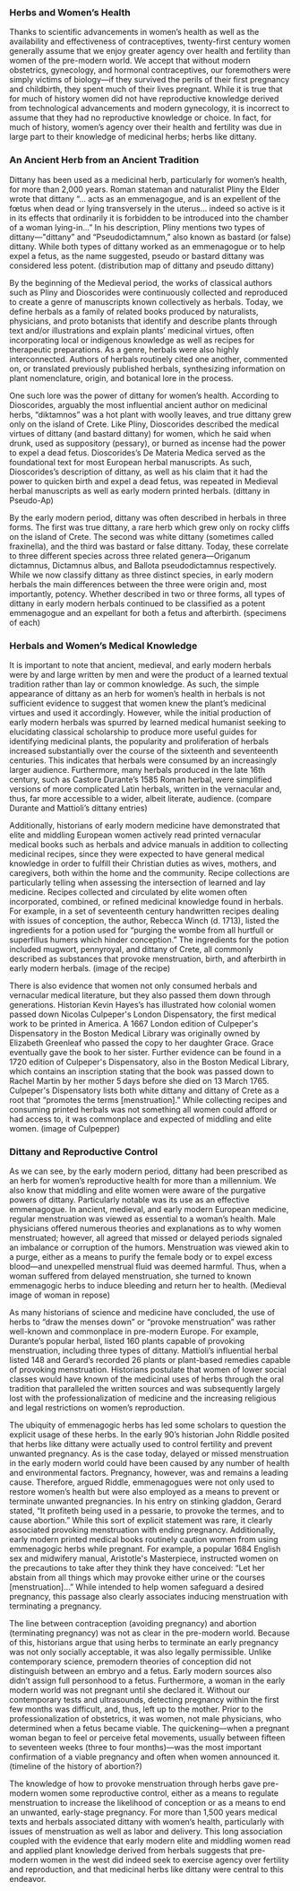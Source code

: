 <param ve-config
	   title="Dittany: Women’s Herbs and Reproductive Control"
	   source-image="https://ia800806.us.archive.org/BookReader/BookReaderImages.php?id=floragraecasive6sibt&itemPath=%2F7%2Fitems%2Ffloragraecasive6sibt&server=ia800806.us.archive.org&page=n200_w925"
	   layout="vtl"
	   num-maps="13"
	   num-images="11"
	   num-specimens="0"
	   num-primary-sources="6"
	   author="Ashley Buchanan, PhD">
     
### Herbs and Women’s Health
Thanks to scientific advancements in women’s health as well as the availability and effectiveness of contraceptives, twenty-first century women generally assume that we enjoy greater agency over health and fertility than women of the pre-modern world. We accept that without modern obstetrics, gynecology, and hormonal contraceptives, our foremothers were simply victims of biology—if they survived the perils of their first pregnancy and childbirth, they spent much of their lives pregnant. While it is true that for much of history women did not have reproductive knowledge derived from technological advancements and modern gynecology, it is incorrect to assume that they had no reproductive knowledge or choice. In fact, for much of history, women’s agency over their health and fertility was due in large part to their knowledge of medicinal herbs; herbs like dittany.
<param ve-image
       title="Foetal positions in womb, illustration to Soranus, Gynaecia (Manuscript: Brussels, Bibliothèque Royale, ms. 3701-15, fol. 28r)"
       attribution="Anonymous Unknown author, Public domain, via Wikimedia Commons"
       url="https://upload.wikimedia.org/wikipedia/commons/2/21/Foetal_positions_BR_3701-15_28r.jpg">

### An Ancient Herb from an Ancient Tradition
Dittany has been used as a medicinal herb, particularly for women’s health, for more than 2,000 years. Roman stateman and naturalist Pliny the Elder wrote that dittany “… acts as an emmenagogue, and is an expellent of the fœtus when dead or lying transversely in the uterus… indeed so active is it in its effects that ordinarily it is forbidden to be introduced into the chamber of a woman lying-in...”  In his description, Pliny mentions two types of dittany—"dittany” and “Pseudodictamnum,” also known as bastard (or false) dittany. While both types of dittany worked as an emmenagogue or to help expel a fetus, as the name suggested, pseudo or bastard dittany was considered less potent. (distribution map of dittany and pseudo dittany)

By the beginning of the Medieval period, the works of classical authors such as Pliny and Dioscorides were continuously collected and reproduced to create a genre of manuscripts known collectively as herbals. Today, we define herbals as a family of related books produced by naturalists, physicians, and proto botanists that identify and describe plants through text and/or illustrations and explain plants’ medicinal virtues, often incorporating local or indigenous knowledge as well as recipes for therapeutic preparations. As a genre, herbals were also highly interconnected. Authors of herbals routinely cited one another, commented on, or translated previously published herbals, synthesizing information on plant nomenclature, origin, and botanical lore in the process. 
<param ve-knightlab-timeline source="1mlXQQ3VKfeYznV2VktShOQd2-7aH5p52_n20LQ1U0uE" timenav-position="bottom" hash-bookmark="false" initial-zoom="1" height="680">

One such lore was the power of dittany for women’s health. According to Dioscorides, arguably the most influential ancient author on medicinal herbs, “diktamnos” was a hot plant with woolly leaves, and true dittany grew only on the island of Crete. Like Pliny, Dioscorides described the medical virtues of dittany (and bastard dittany) for women, which he said when drunk, used as suppository (pessary), or burned as incense had the power to expel a dead fetus. Dioscorides’s De Materia Medica served as the foundational text for most European herbal manuscripts. As such, Dioscorides’s description of dittany, as well as his claim that it had the power to quicken birth and expel a dead fetus, was repeated in Medieval herbal manuscripts as well as early modern printed herbals. (dittany in Pseudo-Ap)
<param ve-image
       title="'Ditamo bianco' (Origanum dictamnus, dittany of Crete)"
       attribution="[Herbal containing 192 drawings of plants], in Italian and Latin. Manuscript on paper. Veneto? Italy, S. XV, Manuscript Number: ljs419"
       url="http://images.library.upenn.edu/mrsidsceti/bin/image_jpeg.pl?coll=schoenberg&subcoll=ljs419&image=ljs419_body0057.sid&level=2">

By the early modern period, dittany was often described in herbals in three forms. The first was true dittany, a rare herb which grew only on rocky cliffs on the island of Crete. The second was white dittany (sometimes called fraxinella), and the third was bastard or false dittany. Today, these correlate to three different species across three related genera—Origanum dictamnus, Dictamnus albus, and Ballota pseudodictamnus respectively. While we now classify dittany as three distinct species, in early modern herbals the main differences between the three were origin and, most importantly, potency. Whether described in two or three forms, all types of dittany in early modern herbals continued to be classified as a potent emmenagogue and an expellant for both a fetus and afterbirth. (specimens of each)
<param ve-plant-specimen eid="Q1227336" max="1">
<param ve-plant-specimen eid="Q2643074" max="1">
<param ve-plant-specimen eid="Q15345437" max="1">

### Herbals and Women’s Medical Knowledge 
It is important to note that ancient, medieval, and early modern herbals were by and large written by men and were the product of a learned textual tradition rather than lay or common knowledge.  As such, the simple appearance of dittany as an herb for women’s health in herbals is not sufficient evidence to suggest that women knew the plant’s medicinal virtues and used it accordingly. However, while the initial production of early modern herbals was spurred by learned medical humanist seeking to elucidating classical scholarship to produce more useful guides for identifying medicinal plants, the popularity and proliferation of herbals increased substantially over the course of the sixteenth and seventeenth centuries. This indicates that herbals were consumed by an increasingly larger audience. Furthermore, many herbals produced in the late 16th century, such as Castore Durante’s 1585 Roman herbal, were simplified versions of more complicated Latin herbals, written in the vernacular and, thus, far more accessible to a wider, albeit literate, audience. (compare Durante and Mattioli’s dittany entries)
<param ve-image
       title="Herbario nuouo, Castore Durante"
       attribution="Via BHL"
       url="https://www.biodiversitylibrary.org/pageimage/49828671">
<param ve-image
       title="I discorsi by M. Pietro Andrea Matthioli"
       attribution="Via BHL"
       url="https://www.biodiversitylibrary.org/pageimage/51721921">

Additionally, historians of early modern medicine have demonstrated that elite and middling European women actively read printed vernacular medical books such as herbals and advice manuals in addition to collecting medicinal recipes, since they were expected to have general medical knowledge in order to fulfill their Christian duties as wives, mothers, and caregivers, both within the home and the community.  Recipe collections are particularly telling when assessing the intersection of learned and lay medicine. Recipes collected and circulated by elite women often incorporated, combined, or refined medicinal knowledge found in herbals. For example, in a set of seventeenth century handwritten recipes dealing with issues of conception, the author, Rebecca Winch (d. 1713), listed the ingredients for a potion used for “purging the wombe from all hurtfull or superfillus humers which hinder conception.” The ingredients for the potion included mugwort, pennyroyal, and dittany of Crete, all commonly described as substances that provoke menstruation, birth, and afterbirth in early modern herbals. (image of the recipe)
<param ve-image
       title="Receipt book of Rebeckah Winche [manuscript]."
       attribution="Folger Shakespeare Library, LUNA: Folger Manuscript Transcriptions Collection"
       url="https://raw.githubusercontent.com/JSTOR-Labs/plant-humanities/develop/images/112269.jpg">
<param ve-image
       title="Receipt book of Rebeckah Winche [manuscript]."
       attribution="Folger Shakespeare Library, LUNA: Folger Manuscript Transcriptions Collection"
       url="https://raw.githubusercontent.com/JSTOR-Labs/plant-humanities/develop/images/112270.jpg">

There is also evidence that women not only consumed herbals and vernacular medical literature, but they also passed them down through generations. Historian Kevin Hayes’s has illustrated how colonial women passed down Nicolas Culpeper's London Dispensatory, the first medical work to be printed in America. A 1667 London edition of Culpeper's Dispensatory in the Boston Medical Library was originally owned by Elizabeth Greenleaf who passed the copy to her daughter Grace. Grace eventually gave the book to her sister. Further evidence can be found in a 1720 edition of Culpeper's Dispensatory, also in the Boston Medical Library, which contains an inscription stating that the book was passed down to Rachel Martin by her mother 5 days before she died on 13 March 1765.  Culpeper's Dispensatory lists both white dittany and dittany of Crete as a root that “promotes the terms [menstruation].” While collecting recipes and consuming printed herbals was not something all women could afford or had access to, it was commonplace and expected of middling and elite women. (image of Culpepper)

### Dittany and Reproductive Control
As we can see, by the early modern period, dittany had been prescribed as an herb for women’s reproductive health for more than a millennium. We also know that middling and elite women were aware of the purgative powers of dittany. Particularly notable was its use as an effective emmenagogue. In ancient, medieval, and early modern European medicine, regular menstruation was viewed as essential to a woman’s health. Male physicians offered numerous theories and explanations as to why women menstruated; however, all agreed that missed or delayed periods signaled an imbalance or corruption of the humors. Menstruation was viewed akin to a purge, either as a means to purify the female body or to expel excess blood—and unexpelled menstrual fluid was deemed harmful. Thus, when a woman suffered from delayed menstruation, she turned to known emmenagogic herbs to induce bleeding and return her to health. (Medieval image of woman in repose)

As many historians of science and medicine have concluded, the use of herbs to “draw the menses down” or “provoke menstruation” was rather well-known and commonplace in pre-modern Europe.  For example, Durante’s popular herbal, listed 160 plants capable of provoking menstruation, including three types of dittany. Mattioli’s influential herbal listed 148 and Gerard’s recorded 26 plants or plant-based remedies capable of provoking menstruation. Historians postulate that women of lower social classes would have known of the medicinal uses of herbs through the oral tradition that paralleled the written sources and was subsequently largely lost with the professionalization of medicine and the increasing religious and legal restrictions on women’s reproduction. 

The ubiquity of emmenagogic herbs has led some scholars to question the explicit usage of these herbs. In the early 90’s historian John Riddle posited that herbs like dittany were actually used to control fertility and prevent unwanted pregnancy.  As is the case today, delayed or missed menstruation in the early modern world could have been caused by any number of health and environmental factors. Pregnancy, however, was and remains a leading cause. Therefore, argued Riddle, emmenagogues were not only used to restore women’s health but were also employed as a means to prevent or terminate unwanted pregnancies. In his entry on stinking gladdon, Gerard stated, “It profiteth being used in a pessarie, to provoke the termes, and to cause abortion.” While this sort of explicit statement was rare, it clearly associated provoking menstruation with ending pregnancy. Additionally, early modern printed medical books routinely caution women from using emmenagogic herbs while pregnant. For example, a popular 1684 English sex and midwifery manual, Aristotle's Masterpiece, instructed women on the precautions to take after they think they have conceived: “Let her abstain from all things which may provoke either urine or the courses [menstruation]…” While intended to help women safeguard a desired pregnancy, this passage also clearly associates inducing menstruation with terminating a pregnancy. 

The line between contraception (avoiding pregnancy) and abortion (terminating pregnancy) was not as clear in the pre-modern world. Because of this, historians argue that using herbs to terminate an early pregnancy was not only socially acceptable, it was also legally permissible. Unlike contemporary science, premodern theories of conception did not distinguish between an embryo and a fetus. Early modern sources also didn’t assign full personhood to a fetus. Furthermore, a woman in the early modern world was not pregnant until she declared it. Without our contemporary tests and ultrasounds, detecting pregnancy within the first few months was difficult, and, thus, left up to the mother. Prior to the professionalization of obstetrics, it was women, not male physicians, who determined when a fetus became viable. The quickening—when a pregnant woman began to feel or perceive fetal movements, usually between fifteen to seventeen weeks (three to four months)—was the most important confirmation of a viable pregnancy and often when women announced it. (timeline of the history of abortion?)

The knowledge of how to provoke menstruation through herbs gave pre-modern women some reproductive control, either as a means to regulate menstruation to increase the likelihood of conception or as a means to end an unwanted, early-stage pregnancy. For more than 1,500 years medical texts and herbals associated dittany with women’s health, particularly with issues of menstruation as well as labor and delivery. This long association coupled with the evidence that early modern elite and middling women read and applied plant knowledge derived from herbals suggests that pre-modern women in the west did indeed seek to exercise agency over fertility and reproduction, and that medicinal herbs like dittany were central to this endeavor.
